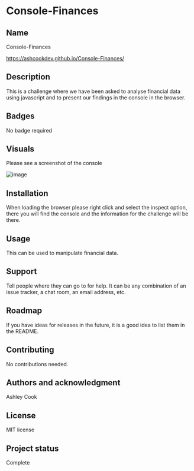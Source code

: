 # Console-Finances

## Name
Console-Finances

https://ashcookdev.github.io/Console-Finances/

## Description
This is a challenge where we have been asked to analyse financial data using javascript and to present our findings in the console in the browser.

## Badges
No badge required

## Visuals
Please see a screenshot of the console

![image](https://user-images.githubusercontent.com/117311931/210091039-c890fbd1-f7ee-4dcc-83cf-74bc3208e23f.png)


## Installation
When loading the browser please right click and select the inspect option, there you will find the console and the information for the challenge will be there.

## Usage
This can be used to manipulate financial data.

## Support
Tell people where they can go to for help. It can be any combination of an issue tracker, a chat room, an email address, etc.

## Roadmap
If you have ideas for releases in the future, it is a good idea to list them in the README.

## Contributing
No contributions needed.

## Authors and acknowledgment
Ashley Cook

## License
MIT license 

## Project status
Complete
